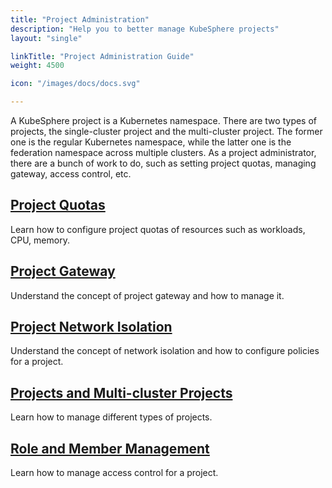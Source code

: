 ```yaml
---
title: "Project Administration"
description: "Help you to better manage KubeSphere projects"
layout: "single"

linkTitle: "Project Administration Guide"
weight: 4500

icon: "/images/docs/docs.svg"

---
```


A KubeSphere project is a Kubernetes namespace. There are two types of projects, the single-cluster project and the multi-cluster project. The former one is the regular Kubernetes namespace, while the latter one is the federation namespace across multiple clusters. As a project administrator, there are a bunch of work to do, such as setting project quotas, managing gateway, access control, etc.

## [Project Quotas](../project-administration/project-quota/)

Learn how to configure project quotas of resources such as workloads, CPU, memory.

## [Project Gateway](../project-administration/project-gateway/)

Understand the concept of project gateway and how to manage it.

## [Project Network Isolation](../project-administration/project-network-isolation/)

Understand the concept of network isolation and how to configure policies for a project.

## [Projects and Multi-cluster Projects](../project-administration/project-and-multicluster-project/)

Learn how to manage different types of projects.

## [Role and Member Management](../project-administration/role-and-member-management/)

Learn how to manage access control for a project.
